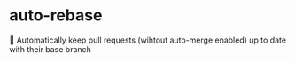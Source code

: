 # auto-rebase
 🔄 Automatically keep pull requests (wihtout auto-merge enabled) up to date with their base branch 
